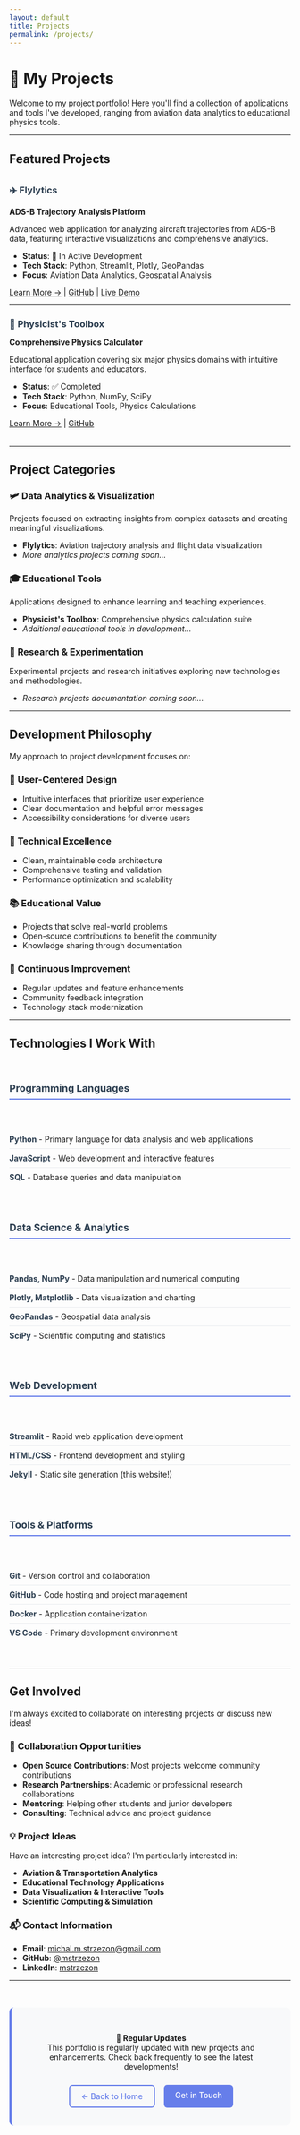 ```yaml
---
layout: default
title: Projects
permalink: /projects/
---
```


# 🚀 My Projects

Welcome to my project portfolio! Here you'll find a collection of applications and tools I've developed, ranging from aviation data analytics to educational physics tools.

---

## Featured Projects

<div class="projects-showcase">

### ✈️ [Flylytics](./flylytics/)
**ADS-B Trajectory Analysis Platform**

Advanced web application for analyzing aircraft trajectories from ADS-B data, featuring interactive visualizations and comprehensive analytics.

- **Status**: 🚧 In Active Development
- **Tech Stack**: Python, Streamlit, Plotly, GeoPandas
- **Focus**: Aviation Data Analytics, Geospatial Analysis

[Learn More →](./flylytics/) | [GitHub](https://github.com/mstrzezon/flylytics) | [Live Demo](https://flylytics.streamlit.app)

---

### 🔬 [Physicist's Toolbox](./physicist-toolbox/)
**Comprehensive Physics Calculator**

Educational application covering six major physics domains with intuitive interface for students and educators.

- **Status**: ✅ Completed
- **Tech Stack**: Python, NumPy, SciPy
- **Focus**: Educational Tools, Physics Calculations

[Learn More →](./physicist-toolbox/) | [GitHub](https://github.com/mstrzezon/physicist-toolbox)

</div>

---

## Project Categories

### 🛩️ **Data Analytics & Visualization**
Projects focused on extracting insights from complex datasets and creating meaningful visualizations.

- **Flylytics**: Aviation trajectory analysis and flight data visualization
- *More analytics projects coming soon...*

### 🎓 **Educational Tools**
Applications designed to enhance learning and teaching experiences.

- **Physicist's Toolbox**: Comprehensive physics calculation suite
- *Additional educational tools in development...*

### 🔬 **Research & Experimentation**
Experimental projects and research initiatives exploring new technologies and methodologies.

- *Research projects documentation coming soon...*

---

## Development Philosophy

My approach to project development focuses on:

### 🎯 **User-Centered Design**
- Intuitive interfaces that prioritize user experience
- Clear documentation and helpful error messages
- Accessibility considerations for diverse users

### 🔧 **Technical Excellence**
- Clean, maintainable code architecture
- Comprehensive testing and validation
- Performance optimization and scalability

### 📚 **Educational Value**
- Projects that solve real-world problems
- Open-source contributions to benefit the community
- Knowledge sharing through documentation

### 🌱 **Continuous Improvement**
- Regular updates and feature enhancements
- Community feedback integration
- Technology stack modernization

---

## Technologies I Work With

<div class="tech-categories">

### **Programming Languages**
- **Python** - Primary language for data analysis and web applications
- **JavaScript** - Web development and interactive features
- **SQL** - Database queries and data manipulation

### **Data Science & Analytics**
- **Pandas, NumPy** - Data manipulation and numerical computing
- **Plotly, Matplotlib** - Data visualization and charting
- **GeoPandas** - Geospatial data analysis
- **SciPy** - Scientific computing and statistics

### **Web Development**
- **Streamlit** - Rapid web application development
- **HTML/CSS** - Frontend development and styling
- **Jekyll** - Static site generation (this website!)

### **Tools & Platforms**
- **Git** - Version control and collaboration
- **GitHub** - Code hosting and project management
- **Docker** - Application containerization
- **VS Code** - Primary development environment

</div>

---

## Get Involved

I'm always excited to collaborate on interesting projects or discuss new ideas!

### 🤝 **Collaboration Opportunities**
- **Open Source Contributions**: Most projects welcome community contributions
- **Research Partnerships**: Academic or professional research collaborations
- **Mentoring**: Helping other students and junior developers
- **Consulting**: Technical advice and project guidance

### 💡 **Project Ideas**
Have an interesting project idea? I'm particularly interested in:
- **Aviation & Transportation Analytics**
- **Educational Technology Applications**
- **Data Visualization & Interactive Tools**
- **Scientific Computing & Simulation**

### 📬 **Contact Information**
- **Email**: [michal.m.strzezon@gmail.com](mailto:michal.m.strzezon@gmail.com)
- **GitHub**: [@mstrzezon](https://github.com/mstrzezon)
- **LinkedIn**: [mstrzezon](https://linkedin.com/in/mstrzezon)

---

<div class="projects-footer">
  <p>
    <strong>🔄 Regular Updates</strong><br>
    This portfolio is regularly updated with new projects and enhancements. 
    Check back frequently to see the latest developments!
  </p>
  
  <div class="footer-actions">
    <a href="/" class="btn btn-outline">← Back to Home</a>
    <a href="mailto:michal.m.strzezon@gmail.com" class="btn btn-primary">Get in Touch</a>
  </div>
</div>

<style>
.projects-showcase {
  margin: 2rem 0;
}

.projects-showcase h3 {
  color: #2c3e50;
  margin-bottom: 0.5rem;
}

.projects-showcase h3 a {
  text-decoration: none;
  color: inherit;
}

.projects-showcase h3 a:hover {
  color: #667eea;
}

.tech-categories {
  display: grid;
  grid-template-columns: repeat(auto-fit, minmax(250px, 1fr));
  gap: 1.5rem;
  margin: 2rem 0;
}

.tech-categories h3 {
  color: #495057;
  font-size: 1.1rem;
  margin-bottom: 1rem;
  padding-bottom: 0.5rem;
  border-bottom: 2px solid #667eea;
}

.tech-categories ul {
  list-style: none;
  padding: 0;
}

.tech-categories li {
  padding: 0.5rem 0;
  border-bottom: 1px solid #e9ecef;
}

.tech-categories li:last-child {
  border-bottom: none;
}

.tech-categories strong {
  color: #2c3e50;
}

.projects-footer {
  background: #f8f9fa;
  padding: 2rem;
  border-radius: 8px;
  text-align: center;
  margin: 3rem 0;
  border-left: 4px solid #667eea;
}

.footer-actions {
  margin-top: 1.5rem;
  display: flex;
  gap: 1rem;
  justify-content: center;
  flex-wrap: wrap;
}

.btn {
  display: inline-block;
  padding: 10px 20px;
  border-radius: 6px;
  text-decoration: none;
  font-weight: 500;
  transition: all 0.3s ease;
}

.btn-primary {
  background: #667eea;
  color: white;
}

.btn-primary:hover {
  background: #5a6fd8;
  transform: translateY(-2px);
  text-decoration: none;
  color: white;
}

.btn-outline {
  background: transparent;
  color: #667eea;
  border: 2px solid #667eea;
}

.btn-outline:hover {
  background: #667eea;
  color: white;
  transform: translateY(-2px);
  text-decoration: none;
}

@media (max-width: 768px) {
  .footer-actions {
    flex-direction: column;
    align-items: center;
  }
  
  .tech-categories {
    grid-template-columns: 1fr;
  }
}
</style>